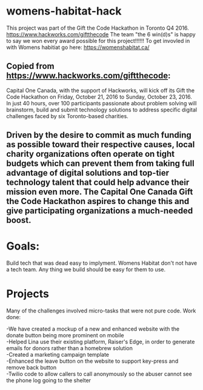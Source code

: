 # womens-habitat-hack
This project was part of the Gift the Code Hackathon in Toronto Q4 2016. https://www.hackworks.com/giftthecode
The team "the 6 win(d)s" is happy to say we won every award possible for this project!!!!!!
To get invovled in with Womens habitiat go here: https://womenshabitat.ca/

Copied from https://www.hackworks.com/giftthecode: 
--------------------------------------------------------------------------------------------------------------
Capital One Canada, with the support of Hackworks, will kick off its Gift the Code Hackathon on Friday, October 21, 2016 to Sunday, October 23, 2016. In just 40 hours, over 100 participants passionate about problem solving will brainstorm, build and submit technology solutions to address specific digital challenges faced by six Toronto-based charities. 

Driven by the desire to commit as much funding as possible toward their respective causes, local charity organizations often operate on tight budgets which can prevent them from taking full advantage of digital solutions and top-tier technology talent that could help advance their mission even more. The Capital One Canada Gift the Code Hackathon aspires to change this and give participating organizations a much-needed boost.
--------------------------------------------------------------------------------------------------------------

# Goals:
Build tech that was dead easy to implyment.
Womens Habitat don't not have a tech team. Any thing we build should be easy for them to use.

# Projects


Many of the challenges involved micro-tasks that were not pure code. 
Work done:  

-We have created a mockup of a new and enhanced website with the donate button being more prominent on mobile  
-Helped Lina use their existing platform, Raiser's Edge, in order to generate emails for donors rather than a homebrew solution  
-Created a marketing campaign template  
-Enhanced the leave button on the website to support key-press and remove back button  
-Twilio code to allow callers to call anonymously so the abuser cannot see the phone log going to the shelter
